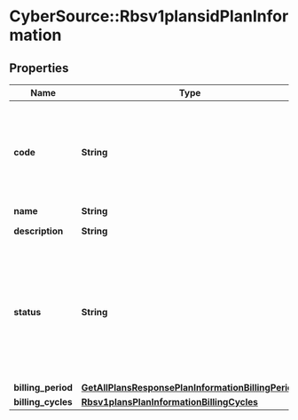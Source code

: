 # CyberSource::Rbsv1plansidPlanInformation

## Properties
Name | Type | Description | Notes
------------ | ------------- | ------------- | -------------
**code** | **String** | Plan code is an optional field, If not provided system generates and assign one  | [optional] 
**name** | **String** | Plan name  | [optional] 
**description** | **String** | Plan description  | [optional] 
**status** | **String** | Updating to &#x60;DRAFT&#x60; is not allowed from &#x60;ACTIVE&#x60; and &#x60;INACTIVE&#x60; status.  Plan Status:  - &#x60;DRAFT&#x60;  - &#x60;ACTIVE&#x60;  - &#x60;INACTIVE&#x60;  | [optional] 
**billing_period** | [**GetAllPlansResponsePlanInformationBillingPeriod**](GetAllPlansResponsePlanInformationBillingPeriod.md) |  | [optional] 
**billing_cycles** | [**Rbsv1plansPlanInformationBillingCycles**](Rbsv1plansPlanInformationBillingCycles.md) |  | [optional] 



